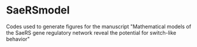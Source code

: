 # SaeRSmodel
Codes used to generate figures for the manuscript "Mathematical models of the SaeRS gene regulatory network reveal the potential for switch-like behavior"
